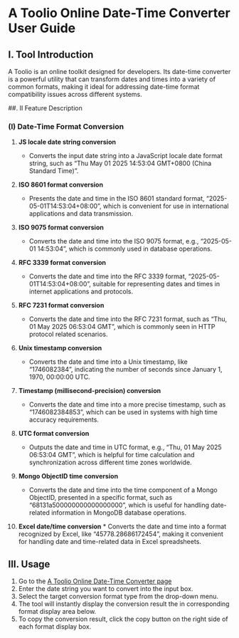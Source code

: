 # A Toolio Online Date-Time Converter User Guide

## I. Tool Introduction

A Toolio is an online toolkit designed for developers. Its date-time converter is a powerful utility that can transform dates and times into a variety of common formats, making it ideal for addressing date-time format compatibility issues across different systems.

##. II Feature Description

### (I) Date-Time Format Conversion

  1. **JS locale date string conversion**
     * Converts the input date string into a JavaScript locale date format string, such as “Thu May 01 2025 14:53:04 GMT+0800 (China Standard Time)”.

  2. **ISO 8601 format conversion**
     * Presents the date and time in the ISO 8601 standard format, “2025-05-01T14:53:04+08:00”, which is convenient for use in international applications and data transmission.

  3. **ISO 9075 format conversion**
     * Converts the date and time into the ISO 9075 format, e.g., “2025-05-01 14:53:04”, which is commonly used in database operations.

  4. **RFC 3339 format conversion**
     * Converts the date and time into the RFC 3339 format, “2025-05-01T14:53:04+08:00”, suitable for representing dates and times in internet applications and protocols.

  5. **RFC 7231 format conversion**
     * Converts the date and time into the RFC 7231 format, such as “Thu, 01 May 2025 06:53:04 GMT”, which is commonly seen in HTTP protocol related scenarios.

  6. **Unix timestamp conversion**
     * Converts the date and time into a Unix timestamp, like “1746082384”, indicating the number of seconds since January 1, 1970, 00:00:00 UTC.

  7. **Timestamp (millisecond-precision) conversion**
     * Converts the date and time into a more precise timestamp, such as “1746082384853”, which can be used in systems with high time accuracy requirements.

  8. **UTC format conversion**
     * Outputs the date and time in UTC format, e.g., “Thu, 01 May 2025 06:53:04 GMT”, which is helpful for time calculation and synchronization across different time zones worldwide.

  9. **Mongo ObjectID time conversion**
     * Converts the date and time into the time component of a Mongo ObjectID, presented in a specific format, such as “68131a500000000000000000”, which is useful for handling date-related information in MongoDB database operations.

  10. **Excel date/time conversion**
     * Converts the date and time into a format recognized by Excel, like “45778.28686172454”, making it convenient for handling date and time-related data in Excel spreadsheets.

## III. Usage

  1. Go to the [A Toolio Online Date-Time Converter page](https://atoolio.com/date-converter)
  2. Enter the date string you want to convert into the input box.
  3. Select the target conversion format type from the drop-down menu.
  4. The tool will instantly display the conversion result the in corresponding format display area below.
  5. To copy the conversion result, click the copy button on the right side of each format display box.